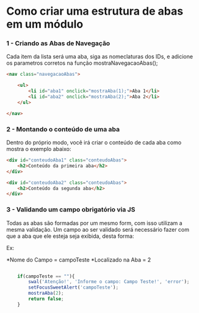# Como criar uma estrutura de abas em um módulo

### 1 - Criando as Abas de Navegação
Cada item da lista será uma aba, siga as nomeclaturas dos IDs, e adicione os parametros corretos na função mostraNavegacaoAbas();

```html
<nav class="navegacaoAbas">

    <ul>
        <li id="aba1" onclick="mostraAba(1);">Aba 1</li>
        <li id="aba2" onclick="mostraAba(2);">Aba 2</li>
    </ul>

</nav>
```

### 2 - Montando o conteúdo de uma aba
Dentro do próprio modo, você irá criar o conteúdo de cada aba como mostra o exemplo abaixo:

```html
<div id="conteudoAba1" class="conteudoAbas">
    <h2>Conteúdo da primeira aba</h2>
</div>

<div id="conteudoAba2" class="conteudoAbas">
    <h2>Conteúdo da segunda aba</h2>
</div>
```

### 3 - Validando um campo obrigatório via JS
Todas as abas são formadas por um mesmo form, com isso utilizam a mesma validação. Um campo ao ser validado será necessário fazer com que a aba que ele esteja seja exibida, desta forma:

Ex: 

*Nome do Campo     = campoTeste
*Localizado na Aba = 2

```js

    if(campoTeste == ""){
        swal('Atenção!', 'Informe o campo: Campo Teste!', 'error');
        setFocusSweetAlert('campoTeste');
        mostraAba(2);
        return false;
    }

```
